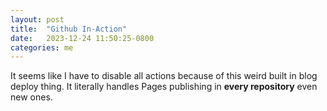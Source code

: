 ```yaml
---
layout: post
title:  "Github In-Action"
date:   2023-12-24 11:50:25-0800 
categories: me
---
```

It seems like I have to disable all actions because of this weird built in blog deploy thing. It literally handles Pages publishing in **every repository** even new ones.
